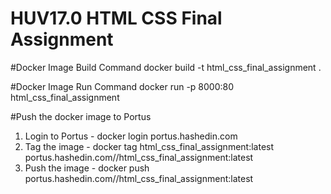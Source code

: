 # HUV17.0 HTML CSS Final Assignment

#Docker Image Build Command
docker build -t html_css_final_assignment .

#Docker Image Run Command
docker run -p 8000:80 html_css_final_assignment

#Push the docker image to Portus
1. Login to Portus - docker login portus.hashedin.com
2. Tag the image - docker tag html_css_final_assignment:latest portus.hashedin.com/<namespace>/html_css_final_assignment:latest 
3. Push the image - docker push portus.hashedin.com/<namespace>/html_css_final_assignment:latest